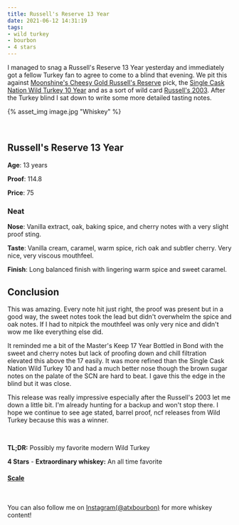 ```yaml
---
title: Russell's Reserve 13 Year
date: 2021-06-12 14:31:19
tags:
- wild turkey
- bourbon
- 4 stars
---
```


I managed to snag a Russell's Reserve 13 Year yesterday and immediately got a fellow Turkey fan to agree to come to a blind that evening. We pit this against [Moonshine's Cheesy Gold Russell's Reserve](https://atxbourbon.com/2019/02/19/Reviews-76-77-Russel-s-Reserve-Single-Barrel-Showdown-Moonshine-vs-Tejas/) pick, the [Single Cask Nation Wild Turkey 10 Year](https://atxbourbon.com/2020/05/15/Review-230-Single-Cask-Nation-Wild-Turkey-10-Year/) and as a sort of wild card [Russell's 2003](https://atxbourbon.com/2020/11/09/Review-247-Russell-s-Reserve-2003/). After the Turkey blind I sat down to write some more detailed tasting notes.

{% asset_img image.jpg "Whiskey" %}

&nbsp;

## Russell's Reserve 13 Year

**Age**: 13 years

**Proof**: 114.8

**Price**: 75

### Neat
**Nose**: Vanilla extract, oak, baking spice, and cherry notes with a very slight proof sting.

**Taste**: Vanilla cream, caramel, warm spice, rich oak and subtler cherry. Very nice, very viscous mouthfeel.

**Finish**: Long balanced finish with lingering warm spice and sweet caramel.

## Conclusion

This was amazing. Every note hit just right, the proof was present but in a good way, the sweet notes took the lead but didn't overwhelm the spice and oak notes. If I had to nitpick the mouthfeel was only very nice and didn't wow me like everything else did.

It reminded me a bit of the Master's Keep 17 Year Bottled in Bond with the sweet and cherry notes but lack of proofing down and chill filtration elevated this above the 17 easily. It was more refined than the Single Cask Nation Wild Turkey 10 and had a much better nose though the brown sugar notes on the palate of the SCN are hard to beat. I gave this the edge in the blind but it was close.

This release was really impressive especially after the Russell's 2003 let me down a little bit. I'm already hunting for a backup and won't stop there. I hope we continue to see age stated, barrel proof, ncf releases from Wild Turkey because this was a winner.

&nbsp;

**TL;DR:** Possibly my favorite modern Wild Turkey

**4 Stars** - **Extraordinary whiskey:** An all time favorite

#### [Scale](http://atxbourbon.com/Scale/)

&nbsp;

You can also follow me on [Instagram(@atxbourbon)](https://www.instagram.com/atxbourbon/) for more whiskey content!



